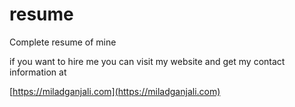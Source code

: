 # resume
Complete resume of mine

if you want to hire me you can visit my website and get my contact information at 

[https://miladganjali.com](https://miladganjali.com)
